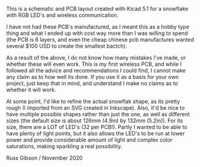 
This is a schematic and PCB layout created with Kicad 5.1 for a snowflake with RGB LED's and wireless communication.

I have not had these PCB's manufactured, as I meant this as a hobby type thing and what I ended up with cost way more than I was willing to spend (the PCB is 6 layers, and even the cheap chinese pcb manufactures wanted several $100 USD to create the smallest bactch).

As a result of the above, I do not know how many mistakes I've made, or whether these will even work.  This is my first wireless PCB, and while I followed all the advice and recommendations I could find, I cannot make any claim as to how well its done.  If you use it as a basis for your own project, just keep that in mind, and understand I make no claims as to whether it will work.

At some point, I'd like to refine the actual snowflak shape, as its pretty rough (I imported from an SVG created in Inkscape).  Also, it'd be nice to have multiple possible shapes rather than just the one, as well as different sizes (the default size is about 126mm (4.9in) by 132mm (5.2in)).  For its size, there are a LOT of LED's (32 per PCB!).  Partly I wanted to be able to have plenty of light points, but it also allows the LED's to be run at lower power and provide considerable amount of light and complex color saturations, making sparkling a real possibility.

Russ Gibson / November 2020
